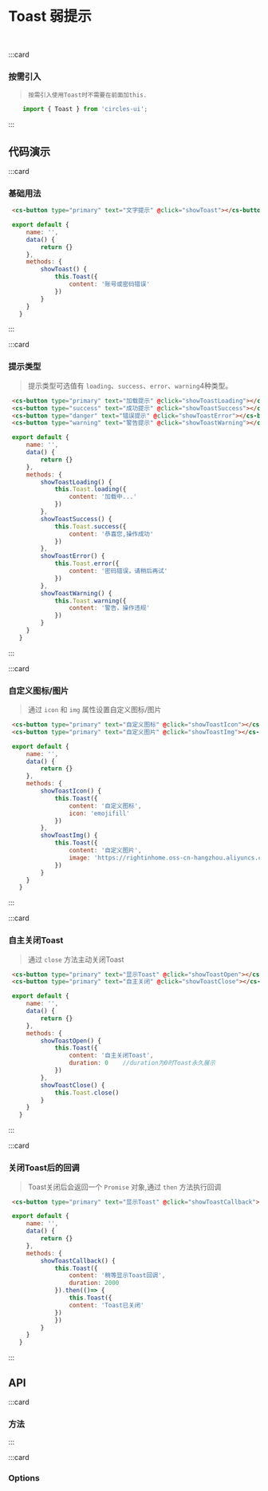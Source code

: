# Toast 弱提示
<br/>

:::card
   ### 按需引入
   > `按需引入使用Toast时不需要在前面加this.`

   ```js
       import { Toast } from 'circles-ui';
   ```
:::

## 代码演示

:::card
### 基础用法

   ```html
    <cs-button type="primary" text="文字提示" @click="showToast"></cs-button>
   ```

   ```js
    export default {
        name: '',
        data() {
            return {}
        },
        methods: {
            showToast() {
                this.Toast({
                    content: '账号或密码错误'
                })
            }
        }
      }
   ``` 
:::

:::card
   ### 提示类型
   >提示类型可选值有 `loading`、`success`、`error`、`warning`4种类型。

   ```html
    <cs-button type="primary" text="加载提示" @click="showToastLoading"></cs-button>
    <cs-button type="success" text="成功提示" @click="showToastSuccess"></cs-button>
    <cs-button type="danger" text="错误提示" @click="showToastError"></cs-button>
    <cs-button type="warning" text="警告提示" @click="showToastWarning"></cs-button>
   ```

   ```js
    export default {
        name: '',
        data() {
            return {}
        },
        methods: {
            showToastLoading() {
                this.Toast.loading({
                    content: '加载中...'
                })
            },
            showToastSuccess() {
                this.Toast.success({
                    content: '恭喜您,操作成功'
                })
            },
            showToastError() {
                this.Toast.error({
                    content: '密码错误，请稍后再试'
                })
            },
            showToastWarning() {
                this.Toast.warning({
                    content: '警告，操作违规'
                })
            }
        }
      }
   ``` 
:::

:::card
   ### 自定义图标/图片
   >通过 `icon` 和 `img` 属性设置自定义图标/图片

   ```html
    <cs-button type="primary" text="自定义图标" @click="showToastIcon"></cs-button>
    <cs-button type="primary" text="自定义图片" @click="showToastImg"></cs-button>
   ```

   ```js
    export default {
        name: '',
        data() {
            return {}
        },
        methods: {
            showToastIcon() {
                this.Toast({
                    content: '自定义图标',
                    icon: 'emojifill'
                })
            },
            showToastImg() {
                this.Toast({
                    content: '自定义图片',
                    image: 'https://rightinhome.oss-cn-hangzhou.aliyuncs.com/jlbk_xcx/2020/03/24/1585033151526.gif'
                })
            }
        }
      }
   ``` 
:::

:::card
   ### 自主关闭Toast
   >通过 `close` 方法主动关闭Toast

   ```html
    <cs-button type="primary" text="显示Toast" @click="showToastOpen"></cs-button>
    <cs-button type="primary" text="自主关闭" @click="showToastClose"></cs-button>
   ```

   ```js
    export default {
        name: '',
        data() {
            return {}
        },
        methods: {
            showToastOpen() {
                this.Toast({
                    content: '自主关闭Toast',
                    duration: 0    //duration为0时Toast永久展示
                })
            },
            showToastClose() {
                this.Toast.close()
            }
        }
      }
   ``` 
:::

:::card
### 关闭Toast后的回调
>Toast关闭后会返回一个 `Promise` 对象,通过 `then` 方法执行回调

   ```html
    <cs-button type="primary" text="显示Toast" @click="showToastCallback"></cs-button>
   ```

   ```js
    export default {
        name: '',
        data() {
            return {}
        },
        methods: {
            showToastCallback() {
                this.Toast({
                    content: '稍等显示Toast回调',
                    duration: 2000
                }).then(()=> {
                    this.Toast({
                    content: 'Toast已关闭'
                })
                })
            }
        }
      }
   ``` 

:::

## API

:::card
### 方法

<template>
   <el-table
        :data="funcData"
        stripe
        border
        style="width: 100%">
        <el-table-column
          prop="name"
          label="方法名"
          width="150">
        </el-table-column>
        <el-table-column
          prop="remake"
          label="说明"
          >
        </el-table-column>
        <el-table-column
          prop="param"
          label="参数"
          width="150">
        </el-table-column>
        <el-table-column
             prop="callback"
             label="返回值"
             width="150">
        </el-table-column>
      </el-table>
    </template>
:::

:::card
### Options


<template>
   <el-table
        :data="optionData"
        stripe
        border
        style="width: 100%">
        <el-table-column
          prop="name"
          label="参数"
          width="150">
        </el-table-column>
        <el-table-column
          prop="remake"
          label="说明"
          >
        </el-table-column>
        <el-table-column
          prop="type"
          label="类型"
          width="120">
        </el-table-column>
        <el-table-column
             prop="default"
             label="默认值"
             width="150">
        </el-table-column>
      </el-table>
</template>
<script>
export default {
  data () {
    return {
        funcData: [
            {
                name: 'Toast',
                remake: '展示提示',
                param: 'options || message',
                callback: "Promise对象"
            },
            {
                name: 'Toast.loading',
                remake: '展示加载提示',
                param: 'options || message',
                callback: "Promise对象"
            },
            {
                name: 'Toast.success',
                remake: '展示成功提示',
                param: 'options || message',
                callback: "Promise对象"
            },
            {
                name: 'Toast.error',
                remake: '展示失败提示',
                param: 'options || message',
                callback: "Promise对象"
            },
            {
                name: 'Toast.warning',
                remake: '展示警告提示',
                param: 'options || message',
                callback: "Promise对象"
            },
        ],
      optionData: [{
                  name: 'content',
                  remake: 'toast提示文字内容',
                  type: 'String',
                  default: "-"
                },
                {
                  name: 'duration',
                  remake: 'toast展示时间 为0则永久展示',
                  type: 'Number',
                  default: '3000'
                },
                {
                  name: 'icon',
                  remake: 'icon图标',
                  type: 'String',
                  default: "-"
                },
                {
                  name: 'image',
                  remake: '图片链接',
                  type: 'String',
                  default: "-"
                },
                {
                  name: 'bgColor',
                  remake: '自定义背景颜色',
                  type: 'String',
                  default: "-"
                }
                ],
                eventData: [{
                  name: 'click',
                  remake: '点击按钮时触发，禁用状态不会触发该事件',
                  param: 'event: Event(点击事件参数)'
                }
                ]
    }
  }
}
</script>